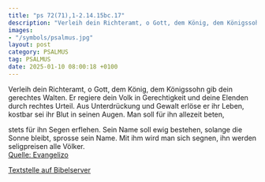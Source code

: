 ```yaml
---
title: "ps 72(71),1-2.14.15bc.17"
description: "Verleih dein Richteramt, o Gott, dem König, dem Königssohn gib dein gerechtes Walten. Er regiere dein Volk in Gerechtigkeit und deine Elenden durch rechtes Urteil.  Aus Unterdrückung und Gewalt erlöse er ihr Leben, kostbar sei ihr Blut in seinen Augen. Man soll für ihn allezeit b...."
images:
- "/symbols/psalmus.jpg"
layout: post
category: PSALMUS
tag: PSALMUS
date: 2025-01-10 08:00:18 +0100
---
```

Verleih dein Richteramt, o Gott, dem König, dem Königssohn gib dein gerechtes Walten.
Er regiere dein Volk in Gerechtigkeit und deine Elenden durch rechtes Urteil. 
Aus Unterdrückung und Gewalt erlöse er ihr Leben, kostbar sei ihr Blut in seinen Augen.
Man soll für ihn allezeit beten,

stets für ihn Segen erflehen.<!--more-->
Sein Name soll ewig bestehen, solange die Sonne bleibt, sprosse sein Name. Mit ihm wird man sich segnen, ihn werden seligpreisen alle Völker.<br>
[Quelle: Evangelizo](https://evangeliumtagfuertag.org/DE/gospel)

[Textstelle auf Bibelserver](https://www.bibleserver.com/EU/ps72(71),1-2.14.15bc.17)
